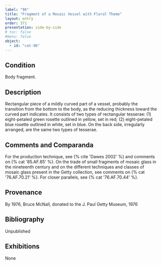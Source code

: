 ```yaml
---
label: "96"
title: "Fragment of a Mosaic Vessel with Floral Theme"
layout: entry
order: 371
presentation: side-by-side
# toc: false
#menu: false 
object:
  - id: "cat-96"
---
```


## Condition

Body fragment.

## Description

Rectangular piece of a mildly curved part of a vessel, probably the transition from the bottom to the body, as the reducing thickness toward the curved part indicates. It consists of two types of rectangular tesserae: (1) eight-petaled green rosette outlined in yellow, set in red; (2) eight-petaled blue rosette outlined in white, set in blue. On the back side, irregularly arranged, are the same two types of tesserae.

## Comments and Comparanda

For the production technique, see {% cite 'Dawes 2002' %} and comments on {% cat '85.AF.85' %}. On the trade of small fragments of mosaic glass in the nineteenth century and on the different techniques and classes of mosaic glass present in the Getty collection, see comments on {% cat '76.AF.70.21' %}. For closer parallels, see {% cat '76.AF.70.44' %}.

## Provenance

By 1976, Bruce McNall, donated to the J. Paul Getty Museum, 1976

## Bibliography

Unpublished

## Exhibitions

None
